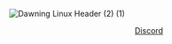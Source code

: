 ![Dawning Linux Header (2) (1)](https://github.com/user-attachments/assets/17ab0cab-2779-4ddc-8df3-29c44bdcb223)
<div align="center">
  <a href="https://discord.gg/cxRvzUyzG8">Discord<a>
</div>
<br>
